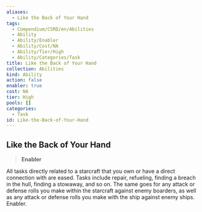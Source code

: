 ```yaml
---
aliases:
  - Like the Back of Your Hand
tags:
  - Compendium/CSRD/en/Abilities
  - Ability
  - Ability/Enabler
  - Ability/Cost/NA
  - Ability/Tier/High
  - Ability/Categories/Task
title: Like the Back of Your Hand
collection: Abilities
kind: Ability
action: false
enabler: true
cost: NA
tier: High
pools: []
categories:
  - Task
id: Like-the-Back-of-Your-Hand
---
```

## Like the Back of Your Hand    
>**Enabler**  
    
All tasks directly related to a starcraft that you own or have a direct connection with are eased. Tasks include repair, refueling, finding a breach in the hull, finding a stowaway, and so on. The same goes for any attack or defense rolls you make within the starcraft against enemy boarders, as well as any attack or defense rolls you make with the ship against enemy ships. Enabler.
